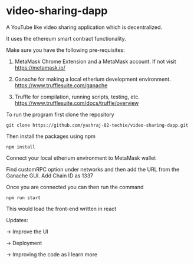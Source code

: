 # video-sharing-dapp
A YouTube like video sharing application which is decentralized.

It uses the ethereum smart contract functionality.

Make sure you have the following pre-requisites:

1. MetaMask Chrome Extension and a MetaMask account. If not visit https://metamask.io/

2. Ganache for making a local etherium development environment. https://www.trufflesuite.com/ganache

3. Truffle for compilation, running scripts, testing, etc.  https://www.trufflesuite.com/docs/truffle/overview

To run the program first clone the repository 

 `git clone https://github.com/yashraj-02-techie/video-sharing-dapp.git`
 
Then install the packages using npm

`npm install`

Connect your local etherium environment to MetaMask wallet

Find customRPC option under networks and then add the URL from the Ganache GUI. Add Chain ID as 1337

Once you are connected you can then run the command

`npm run start`

This would load the front-end written in react


Updates:

-> Improve the UI

-> Deployment

-> Improving the code as I learn more
